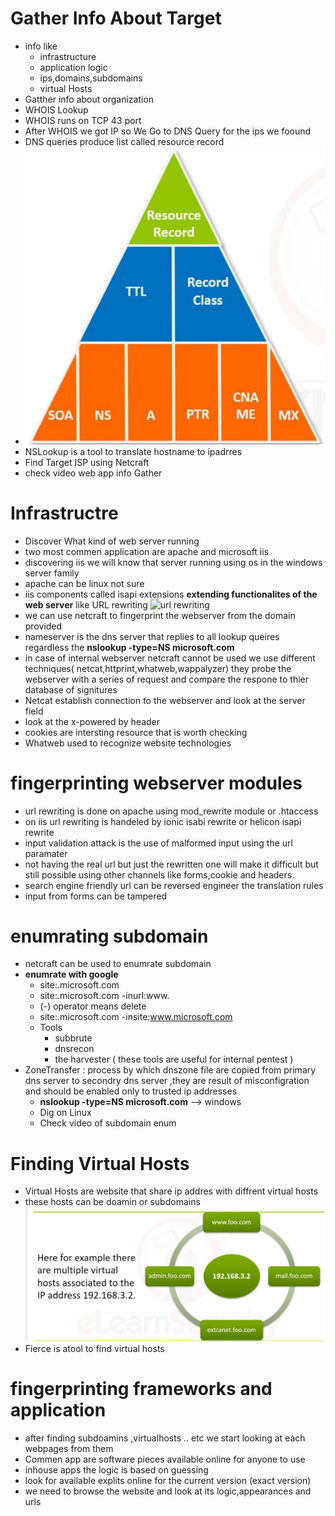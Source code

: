 # Gather Info About Target
- info like
  - infrastructure
  - application logic
  - ips,domains,subdomains
  - virtual Hosts
- Gatther info about organization
- WHOIS Lookup
- WHOIS runs on TCP 43 port
- After WHOIS we got IP so We Go to DNS Query for the ips we foound
- DNS queries produce list called resource record
- ![resource record](https://github.com/Islamkafafy123/Ewapt/blob/main/pictures/resource%20record.jpeg)
- NSLookup is a tool to translate hostname to ipadrres
- Find Target ISP using Netcraft
- check video web app info Gather
# Infrastructre
- Discover What kind of web server running
- two most commen application are apache and microsoft iis
- discovering iis we will know that server running using os in the windows server family
- apache can be linux not sure
- iis components called isapi extensions **extending functionalites of the web server** like URL rewriting
![url rewriting](https://github.com/Islamkafafy123/EWAPT-EWAPTX/blob/main/pictures/url%20rewriting.jpeg)
- we can use netcraft to fingerprint the webserver from the domain provided
- nameserver is the dns server that replies to all lookup queires regardless the **nslookup -type=NS microsoft.com**
- in case of internal webserver netcraft cannot be used we use different techniques( netcat,httprint,whatweb,wappalyzer) they probe the webserver with a series of request and compare the respone to thier database of signitures
- Netcat establish connection to the webserver and look at the server field
- look at the x-powered by header
- cookies are intersting resource that is worth checking
- Whatweb used to recognize website technologies
# fingerprinting webserver modules
- url rewriting is done on apache using mod_rewrite module or .htaccess
- on iis url rewriting is handeled by ionic isabi rewrite or helicon isapi rewrite
- input validation attack is the use of malformed input using the url paramater
- not having the real url but just the rewritten one will make it difficult but still possible using other channels like forms,cookie and headers.
- search engine friendly url can be reversed engineer the translation rules
- input from forms can be tampered
# enumrating subdomain
- netcraft can be used to enumrate subdomain
- **enumrate with google**
  - site:.microsoft.com
  - site:.microsoft.com -inurl:www.
  - (-) operator means delete
  - site:.microsoft.com -insite:www.microsoft.com
  - Tools
    - subbrute
    - dnsrecon
    - the harvester
    ( these tools are useful for internal pentest )
- ZoneTransfer : process by which dnszone file are copied from primary dns server to secondry dns server ,they are result of misconfigration and should be enabled only to trusted ip addresses
  - **nslookup -type=NS microsoft.com** --> windows
  - Dig on Linux
  - Check video of subdomain enum
# Finding Virtual Hosts 
- Virtual Hosts are website that share ip addres with diffrent virtual hosts
- these hosts can be doamin or subdomains
![virtual hosts](https://github.com/Islamkafafy123/Ewapt/blob/main/pictures/virtualhosts.jpeg)
- Fierce is atool to find virtual hosts
# fingerprinting frameworks and application
- after finding subdoamins ,virtualhosts .. etc we start looking at each webpages from them
- Commen app are software pieces available online for anyone to use
- inhouse apps the logic is based on guessing
- look for available explits online for the current version (exact version)
- we need to browse the website and look at its logic,appearances and urls





